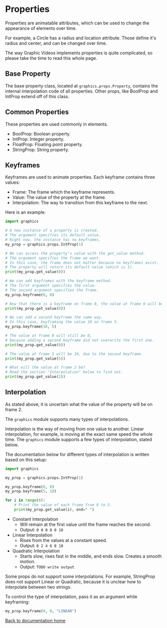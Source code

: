 # Properties

Properties are animatable attributes,
which can be used to change the appearance of elements over time.

For example, a Circle has a radius and location attribute.
Those define it's radius and center, and can be changed over time.

The way Graphic Videos implements properties is quite complicated,
so please take the time to read this whole page.

## Base Property

The base property class, located at `graphics.props.Property`,
contains the internal interpolation code of all properties.
Other props, like BoolProp and IntProp extend off of this class.

## Common Properties

These properties are used commonly in elements.

* BoolProp: Boolean property.
* IntProp: Integer property.
* FloatProp: Floating point property.
* StringProp: String property.

## Keyframes

Keyframes are used to animate properties. Each keyframe contains three values:

* Frame: The frame which the keyframe represents.
* Value: The value of the property at the frame.
* Interpolation: The way to transition from this keyframe to the next.

Here is an example:

``` python
import graphics

# A new instance of a property is created.
# The argument specifies its default value.
# Right now, the instance has no keyframes.
my_prop = graphics.props.IntProp(1)

# We can access the property's value with the get_value method.
# The argument specifies the frame we want.
# In this case, the frame does not matter because no keyframes exist.
# The property will return its default value (which is 1).
print(my_prop.get_value(0))

# We can add keyframes with the keyframe method.
# The first argument specifies the value.
# The second argument specifies the frame.
my_prop.keyframe(0, 0)

# Now that there is a keyframe on frame 0, the value at frame 0 will be 0 (as keyframed above).
print(my_prop.get_value(0))

# We can add a second keyframe the same way.
# In this case, keyframing the value 10 on frame 5.
my_prop.keyframe(10, 5)

# The value at frame 0 will still be 0,
# because adding a second keyframe did not overwrite the first one.
print(my_prop.get_value(0))

# The value at frame 5 will be 10, due to the second keyframe.
print(my_prop.get_value(5))

# What will the value at frame 2 be?
# Read the section "Interpolation" below to find out.
print(my_prop.get_value(2))
```

## Interpolation

As stated above, it is uncertain what the value of the property will be on frame 2.

The `graphics` module supports many types of interpolations.

Interpolation is the way of moving from one value to another.
Linear interpolation, for example, is moving at the exact same speed the whole time.
The `graphics` module supports a few types of interpolation, stated below.

The documentation below for different types of interpolation is written based on this setup:

``` python
import graphics

my_prop = graphics.props.IntProp(1)

my_prop.keyframe(0, 0)
my_prop.keyframe(5, 10)

for i in range(6):
    # Print the value of each frame from 0 to 5.
    print(my_prop.get_value(i), end=" ")
```

* Constant Interpolation
    * Will remain at the first value until the frame reaches the second.
    * Output: `0 0 0 0 0 10`
* Linear Interpolation
    * Rises from the values at a constant speed.
    * Output: `0 2 4 6 8 10`
* Quadratic Interpolation
    * Starts slow, rises fast in the middle, and ends slow. Creates a smooth motion.
    * Output: `TODO write output`

Some props do not support some interpolations.
For example, StringProp does not support Linear or Quadratic,
because it is unclear how to interpolate between two strings.

To control the type of interpolation, pass it as an argument while keyframing:

``` python
my_prop.keyframe(0, 0, "LINEAR")
```

[Back to documentation home][home]

[home]: https://medilocus.github.io/graphic_videos/
